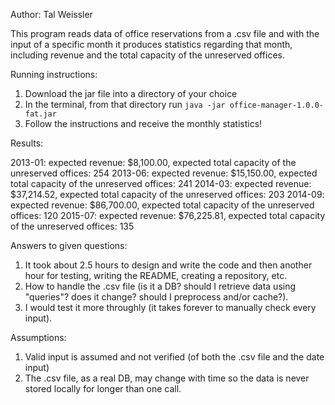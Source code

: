 Author: Tal Weissler

This program reads data of office reservations from a .csv file and with the input of a specific month it produces statistics regarding that month, including revenue and the total capacity of the unreserved offices.

Running instructions:

1. Download the jar file into a directory of your choice 
2. In the terminal, from that directory run `java -jar office-manager-1.0.0-fat.jar`
3. Follow the instructions and receive the monthly statistics!


Results:

2013-01: expected revenue: $8,100.00, expected total capacity of the unreserved offices: 254
2013-06: expected revenue: $15,150.00, expected total capacity of the unreserved offices: 241
2014-03: expected revenue: $37,214.52, expected total capacity of the unreserved offices: 203
2014-09: expected revenue: $86,700.00, expected total capacity of the unreserved offices: 120
2015-07: expected revenue: $76,225.81, expected total capacity of the unreserved offices: 135


Answers to given questions: 

1. It took about 2.5 hours to design and write the code and then another hour for testing, writing the README, creating a repository, etc.
2. How to handle the .csv file (is it a DB? should I retrieve data using "queries"? does it change? should I preprocess and/or cache?).
3. I would test it more throughly (it takes forever to manually check every input).


Assumptions:

1. Valid input is assumed and not verified (of both the .csv file and the date input)
2. The .csv file, as a real DB, may change with time so the data is never stored locally for longer than one call.
